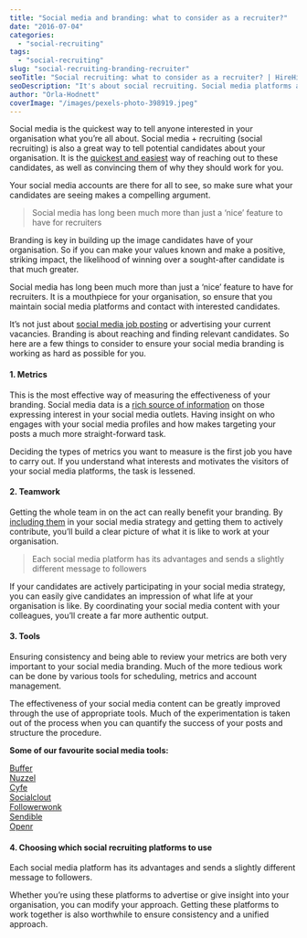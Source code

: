 ```yaml
---
title: "Social media and branding: what to consider as a recruiter?"
date: "2016-07-04"
categories:
  - "social-recruiting"
tags:
  - "social-recruiting"
slug: "social-recruiting-branding-recruiter"
seoTitle: "Social recruiting: what to consider as a recruiter? | HireHive"
seoDescription: "It's about social recruiting. Social media platforms are some of the strongest tools you can leverage in recruiting. What do you need to consider?"
author: "Orla-Hodnett"
coverImage: "/images/pexels-photo-398919.jpeg"
---
```


Social media is the quickest way to tell anyone interested in your organisation what you’re all about. Social media + recruiting (social recruiting) is also a great way to tell potential candidates about your organisation. It is the [quickest and easiest](http://hirehive.io/resources/guides/guide-to-social-recruiting/) way of reaching out to these candidates, as well as convincing them of why they should work for you.

Your social media accounts are there for all to see, so make sure what your candidates are seeing makes a compelling argument.

> Social media has long been much more than just a ‘nice’ feature to have for recruiters

Branding is key in building up the image candidates have of your organisation. So if you can make your values known and make a positive, striking impact, the likelihood of winning over a sought-after candidate is that much greater.

Social media has long been much more than just a ‘nice’ feature to have for recruiters. It is a mouthpiece for your organisation, so ensure that you maintain social media platforms and contact with interested candidates.

It’s not just about [social media job posting](https://hirehive.com/recruiting-features/post-jobs-social-media/) or advertising your current vacancies. Branding is about reaching and finding relevant candidates. So here are a few things to consider to ensure your social media branding is working as hard as possible for you.

#### **1\. Metrics**

This is the most effective way of measuring the effectiveness of your branding. Social media data is a [rich source of information](http://hirehive.io/begin-social-recruiting-strategy/) on those expressing interest in your social media outlets. Having insight on who engages with your social media profiles and how makes targeting your posts a much more straight-forward task.

Deciding the types of metrics you want to measure is the first job you have to carry out. If you understand what interests and motivates the visitors of your social media platforms, the task is lessened.

#### **2\. Teamwork**

Getting the whole team in on the act can really benefit your branding. By [including them](http://theundercoverrecruiter.com/tips-successful-recruitment-brand/) in your social media strategy and getting them to actively contribute, you’ll build a clear picture of what it is like to work at your organisation.

> Each social media platform has its advantages and sends a slightly different message to followers

If your candidates are actively participating in your social media strategy, you can easily give candidates an impression of what life at your organisation is like. By coordinating your social media content with your colleagues, you’ll create a far more authentic output.

#### **3\. Tools**

Ensuring consistency and being able to review your metrics are both very important to your social media branding. Much of the more tedious work can be done by various tools for scheduling, metrics and account management.

The effectiveness of your social media content can be greatly improved through the use of appropriate tools. Much of the experimentation is taken out of the process when you can quantify the success of your posts and structure the procedure.

**Some of our favourite social media tools:**

[Buffer  
](https://buffer.com/app)[Nuzzel  
](http://nuzzel.com)[Cyfe  
](http://www.cyfe.com/)[Socialclout  
](https://www.socialclout.com/)[Followerwonk  
](https://moz.com/followerwonk/)[Sendible  
](http://sendible.com/)[Openr](http://openr.co/?sid=cannes2016)

#### **4\. Choosing which social recruiting platforms to use**

Each social media platform has its advantages and sends a slightly different message to followers.

Whether you’re using these platforms to advertise or give insight into your organisation, you can modify your approach. Getting these platforms to work together is also worthwhile to ensure consistency and a unified approach.
